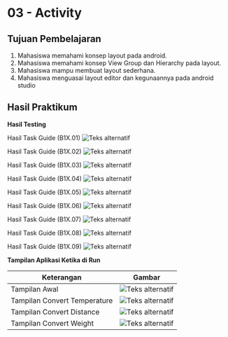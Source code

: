 # 03 - Activity

## Tujuan Pembelajaran

1. Mahasiswa memahami konsep layout pada android.
2. Mahasiswa memahami konsep View Group dan Hierarchy pada layout.
3. Mahasiswa mampu membuat layout sederhana.
4. Mahasiswa menguasai layout editor dan kegunaannya pada android studio

## Hasil Praktikum

**Hasil Testing**

Hasil Task Guide (B1X.01)
![Teks alternatif](img/Result_Task_B1X.01.jpg)

Hasil Task Guide (B1X.02)
![Teks alternatif](img/Result_Task_B1X.02.jpg)

Hasil Task Guide (B1X.03)
![Teks alternatif](img/Result_Task_B1X.03.jpg)

Hasil Task Guide (B1X.04)
![Teks alternatif](img/Result_Task_B1X.04.jpg)

Hasil Task Guide (B1X.05)
![Teks alternatif](img/Result_Task_B1X.05.jpg)

Hasil Task Guide (B1X.06)
![Teks alternatif](img/Result_Task_B1X.06.jpg)

Hasil Task Guide (B1X.07)
![Teks alternatif](img/Result_Task_B1X.07.jpg)

Hasil Task Guide (B1X.08)
![Teks alternatif](img/Result_Task_B1X.08.jpg)

Hasil Task Guide (B1X.09)
![Teks alternatif](img/Result_Task_B1X.09.jpg)

**Tampilan Aplikasi Ketika di Run**

| Keterangan | Gambar |
|--|--|
| Tampilan Awal                  | ![Teks alternatif](img/Hasil1.jpg) |
| Tampilan Convert Temperature | ![Teks alternatif](img/HasilTemperature.jpg) |
| Tampilan Convert Distance  | ![Teks alternatif](img/HasilDistance.jpg) |
| Tampilan Convert Weight  | ![Teks alternatif](img/HasilWeight.jpg) |
